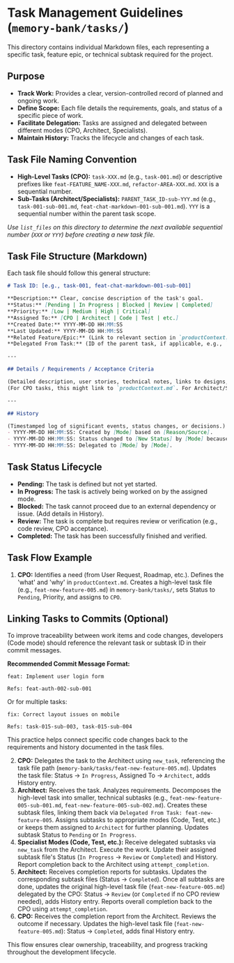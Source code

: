 # Task Management Guidelines (`memory-bank/tasks/`)

This directory contains individual Markdown files, each representing a specific task, feature epic, or technical subtask required for the project.

## Purpose

- **Track Work:** Provides a clear, version-controlled record of planned and ongoing work.
- **Define Scope:** Each file details the requirements, goals, and status of a specific piece of work.
- **Facilitate Delegation:** Tasks are assigned and delegated between different modes (CPO, Architect, Specialists).
- **Maintain History:** Tracks the lifecycle and changes of each task.

## Task File Naming Convention

- **High-Level Tasks (CPO):** `task-XXX.md` (e.g., `task-001.md`) or descriptive prefixes like `feat-FEATURE_NAME-XXX.md`, `refactor-AREA-XXX.md`. `XXX` is a sequential number.
- **Sub-Tasks (Architect/Specialists):** `PARENT_TASK_ID-sub-YYY.md` (e.g., `task-001-sub-001.md`, `feat-chat-markdown-001-sub-001.md`). `YYY` is a sequential number within the parent task scope.

*Use `list_files` on this directory to determine the next available sequential number (`XXX` or `YYY`) before creating a new task file.*

## Task File Structure (Markdown)

Each task file should follow this general structure:

```markdown
# Task ID: [e.g., task-001, feat-chat-markdown-001-sub-001]

**Description:** Clear, concise description of the task's goal.
**Status:** [Pending | In Progress | Blocked | Review | Completed]
**Priority:** [Low | Medium | High | Critical]
**Assigned To:** [CPO | Architect | Code | Test | etc.]
**Created Date:** YYYY-MM-DD HH:MM:SS
**Last Updated:** YYYY-MM-DD HH:MM:SS
**Related Feature/Epic:** (Link to relevant section in `productContext.md` or parent task ID)
**Delegated From Task:** (ID of the parent task, if applicable, e.g., `task-001`)

---

## Details / Requirements / Acceptance Criteria

(Detailed description, user stories, technical notes, links to designs, or specific acceptance criteria.)
(For CPO tasks, this might link to `productContext.md`. For Architect/Specialist tasks, this section will be more detailed.)

---

## History

(Timestamped log of significant events, status changes, or decisions.)
- YYYY-MM-DD HH:MM:SS: Created by [Mode] based on [Reason/Source].
- YYYY-MM-DD HH:MM:SS: Status changed to [New Status] by [Mode] because [Reason].
- YYYY-MM-DD HH:MM:SS: Delegated to [Mode] by [Mode].
```

## Task Status Lifecycle

- **Pending:** The task is defined but not yet started.
- **In Progress:** The task is actively being worked on by the assigned mode.
- **Blocked:** The task cannot proceed due to an external dependency or issue. (Add details in History).
- **Review:** The task is complete but requires review or verification (e.g., code review, CPO acceptance).
- **Completed:** The task has been successfully finished and verified.

## Task Flow Example

1.  **CPO:** Identifies a need (from User Request, Roadmap, etc.). Defines the 'what' and 'why' in `productContext.md`. Creates a high-level task file (e.g., `feat-new-feature-005.md`) in `memory-bank/tasks/`, sets Status to `Pending`, Priority, and assigns to `CPO`.

## Linking Tasks to Commits (Optional)

To improve traceability between work items and code changes, developers (Code mode) should reference the relevant task or subtask ID in their commit messages.

**Recommended Commit Message Format:**

```
feat: Implement user login form

Refs: feat-auth-002-sub-001
```

Or for multiple tasks:

```
fix: Correct layout issues on mobile

Refs: task-015-sub-003, task-015-sub-004
```

This practice helps connect specific code changes back to the requirements and history documented in the task files.

2.  **CPO:** Delegates the task to the Architect using `new_task`, referencing the task file path (`memory-bank/tasks/feat-new-feature-005.md`). Updates the task file: Status -> `In Progress`, Assigned To -> `Architect`, adds History entry.
3.  **Architect:** Receives the task. Analyzes requirements. Decomposes the high-level task into smaller, technical subtasks (e.g., `feat-new-feature-005-sub-001.md`, `feat-new-feature-005-sub-002.md`). Creates these subtask files, linking them back via `Delegated From Task: feat-new-feature-005`. Assigns subtasks to appropriate modes (Code, Test, etc.) or keeps them assigned to `Architect` for further planning. Updates subtask Status to `Pending` or `In Progress`.
4.  **Specialist Modes (Code, Test, etc.):** Receive delegated subtasks via `new_task` from the Architect. Execute the work. Update their assigned subtask file's Status (`In Progress` -> `Review` or `Completed`) and History. Report completion back to the Architect using `attempt_completion`.
5.  **Architect:** Receives completion reports for subtasks. Updates the corresponding subtask files (Status -> `Completed`). Once all subtasks are done, updates the original high-level task file (`feat-new-feature-005.md`) delegated by the CPO: Status -> `Review` (or `Completed` if no CPO review needed), adds History entry. Reports overall completion back to the CPO using `attempt_completion`.
6.  **CPO:** Receives the completion report from the Architect. Reviews the outcome if necessary. Updates the high-level task file (`feat-new-feature-005.md`): Status -> `Completed`, adds final History entry.

This flow ensures clear ownership, traceability, and progress tracking throughout the development lifecycle.